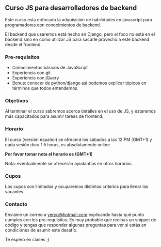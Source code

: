 ## Curso JS para desarrolladores de backend

Este curso esta enfocado la adquisición de habilidades en javascript para programadores con conocimientos de backend.

El backend que usaremos está hecho en Django, pero el foco no está en el backend sino en como utilizar JS para sacarle provecho a este backend desde el frontend.

### Pre-requisitos

- Conocimientos básicos de JavaScript
- Experiencia con git
- Experiencia con jQuery
- Bonus: conocer de python/django así podemos explicar tópicos en términos que todos entendemos.

### Objetivos

Al terminar el curso sabremos acerca detalles en el uso de JS, y estaremos más capacitados para asumir tareas de frontend.

### Horario

El curso (versión español) se ofrecerá los sábados a las 12 PM (GMT+1) y cada sesión dura 1.5 horas, es absolutamente online.

**Por favor tomar nota el horario es (GMT+1)**

Nota: eventualmente se ofrecerán ayudantías en otros horarios.

### Cupos

Los cupos son limitados y ocuparemos distintos criterios para llenar las vacantes.

### Contacto

Enviame un correo a yerco@hotmail.com explicando hasta qué punto cumples con los pre-requisitos.
Es muy probable que recibas un snippet de código y tengas que responder algunas preguntas para ver si estás en condiciones de asumir este desafío.

Te espero en clases ;)
